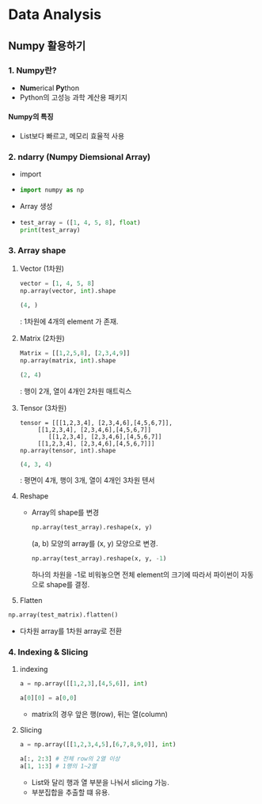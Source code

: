 # Data Analysis

## Numpy 활용하기

### 1. Numpy란?

- **Num**erical **Py**thon
- Python의 고성능 과학 계산용 패키지

#### Numpy의 특징

- List보다 빠르고, 메모리 효율적 사용

### 2. ndarry (Numpy Diemsional Array)

- import

- ```python
  import numpy as np
  ```

- Array 생성

- ```python
  test_array = ([1, 4, 5, 8], float)
  print(test_array)
  ```

### 3. Array shape

1. Vector (1차원)

   ```python
   vector = [1, 4, 5, 8]
   np.array(vector, int).shape
   ```

   ```py
   (4, )
   ```

   : 1차원에 4개의 element 가 존재.

2. Matrix (2차원)

   ```py
   Matrix = [[1,2,5,8], [2,3,4,9]]
   np.array(matrix, int).shape
   ```

   ```py
   (2, 4)
   ```

   : 행이 2개, 열이 4개인 2차원 매트릭스

3. Tensor (3차원)

   ```Py
   tensor = [[[1,2,3,4], [2,3,4,6],[4,5,6,7]],
   		[[1,2,3,4], [2,3,4,6],[4,5,6,7]]
           [[1,2,3,4], [2,3,4,6],[4,5,6,7]]
   		[[1,2,3,4], [2,3,4,6],[4,5,6,7]]]
   np.array(tensor, int).shape
   ```

   ```py
   (4, 3, 4)
   ```

   : 평면이  4개, 행이 3개, 열이 4개인 3차원 텐서

4. Reshape

   - Array의 shape를 변경

     ```python
     np.array(test_array).reshape(x, y)
     ```

     (a, b) 모양의 array를 (x, y) 모양으로 변경.

     ```py
     np.array(test_array).reshape(x, y, -1)
     ```

     하나의 차원을 -1로 비워놓으면 전체 element의 크기에 따라서 파이썬이 자동으로 shape를 결정.

5.  Flatten

   ```python
   np.array(test_matrix).flatten()
   ```

   - 다차원 array를 1차원 array로 전환



### 4. Indexing & Slicing

1. indexing

   ```py
   a = np.array([[1,2,3],[4,5,6]], int)
   
   a[0][0] = a[0,0]
   ```

   - matrix의 경우 앞은 행(row), 뒤는 열(column)

2. Slicing

   ```python
   a = np.array([[1,2,3,4,5],[6,7,8,9,0]], int)
   
   a[:, 2:3] # 전체 row의 2열 이상
   a[1, 1:3] # 1행의 1~2열
   ```

   - List와 달리 행과 열 부분을 나눠서 slicing 가능.
   - 부분집합을 추출할 떄 유용.

